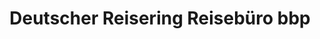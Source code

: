 ---
title: "Deutscher Reisering Reisebüro bbp"
url: /berlin/deutscher-reisering-reisebuero-bbp/
shop: Reisebüro
---